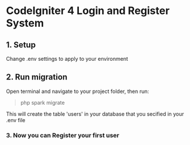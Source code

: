 # CodeIgniter 4 Login and Register System

## 1. Setup
Change .env settings to apply to your environment

## 2. Run migration
Open terminal and navigate to your project folder, then run:
> php spark migrate 

This will create the table 'users' in your database that you secified in your .env file

### 3. Now you can Register your first user
